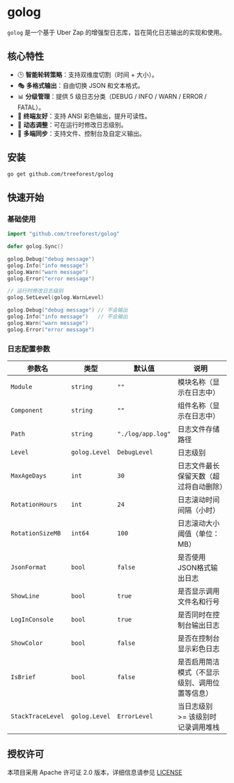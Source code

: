 # golog

`golog` 是一个基于 Uber Zap 的增强型日志库，旨在简化日志输出的实现和使用。

## 核心特性

- 🕒 **智能轮转策略**：支持双维度切割（时间 + 大小）。
- 🎭 **多格式输出**：自由切换 JSON 和文本格式。
- 📊 **分级管理**：提供 5 级日志分类（DEBUG / INFO / WARN / ERROR / FATAL）。
- 🌈 **终端友好**：支持 ANSI 彩色输出，提升可读性。
- 🔧 **动态调整**：可在运行时修改日志级别。
- 📂 **多端同步**：支持文件、控制台及自定义输出。
## 安装

```bash
go get github.com/treeforest/golog
```

## 快速开始

### 基础使用

```go
import "github.com/treeforest/golog"

defer golog.Sync()

golog.Debug("debug message")
golog.Info("info message")
golog.Warn("warn message")
golog.Error("error message")

// 运行时修改日志级别
golog.SetLevel(golog.WarnLevel)

golog.Debug("debug message") // 不会输出
golog.Info("info message")   // 不会输出
golog.Warn("warn message")
golog.Error("error message")
```

### 日志配置参数

| 参数名           | 类型            | 默认值               | 说明                      |
|------------------|---------------|-------------------|-------------------------|
| `Module`         | `string`      | `""`              | 模块名称（显示在日志中）            |
| `Component`      | `string`      | `""`              | 组件名称（显示在日志中）            |
| `Path`           | `string`      | `"./log/app.log"` | 日志文件存储路径                |
| `Level`          | `golog.Level` | `DebugLevel`      | 日志级别                    |
| `MaxAgeDays`     | `int`         | `30`              | 日志文件最长保留天数（超过将自动删除）     |
| `RotationHours`  | `int`         | `24`              | 日志滚动时间间隔（小时）            |
| `RotationSizeMB` | `int64`       | `100`             | 日志滚动大小阈值（单位：MB）         |
| `JsonFormat`     | `bool`        | `false`           | 是否使用JSON格式输出日志          |
| `ShowLine`       | `bool`        | `true`            | 是否显示调用文件名和行号            |
| `LogInConsole`   | `bool`        | `true`            | 是否同时在控制台输出日志            |
| `ShowColor`      | `bool`        | `false`           | 是否在控制台显示彩色日志            |
| `IsBrief`        | `bool`        | `false`           | 是否启用简洁模式（不显示级别、调用位置等信息） |
| `StackTraceLevel`| `golog.Level`       | `ErrorLevel`      | 当日志级别 >= 该级别时记录调用堆栈     |

## 授权许可

本项目采用 Apache 许可证 2.0 版本，详细信息请参见 [LICENSE](https://www.apache.org/licenses/LICENSE-2.0.txt)